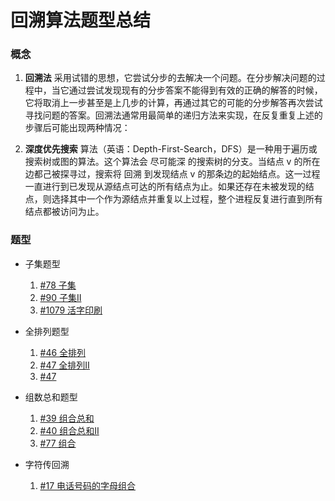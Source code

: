 # 回溯算法题型总结

### 概念

1. **回溯法** 采用试错的思想，它尝试分步的去解决一个问题。在分步解决问题的过程中，当它通过尝试发现现有的分步答案不能得到有效的正确的解答的时候，它将取消上一步甚至是上几步的计算，再通过其它的可能的分步解答再次尝试寻找问题的答案。回溯法通常用最简单的递归方法来实现，在反复重复上述的步骤后可能出现两种情况：

2. **深度优先搜索** 算法（英语：Depth-First-Search，DFS）是一种用于遍历或搜索树或图的算法。这个算法会 尽可能深 的搜索树的分支。当结点 v 的所在边都己被探寻过，搜索将 回溯 到发现结点 v 的那条边的起始结点。这一过程一直进行到已发现从源结点可达的所有结点为止。如果还存在未被发现的结点，则选择其中一个作为源结点并重复以上过程，整个进程反复进行直到所有结点都被访问为止。


### 题型

- 子集题型 
	1. [#78 子集](../LeetCode/78_javascript.js)
	2. [#90 子集Ⅱ](../LeetCode/90_javascript.js)
	3. [#1079 活字印刷](../LeetCode/1079_javascript.js)
- 全排列题型 

	1. [#46 全排列](../LeetCode/46_javascript.js)
	2. [#47 全排列Ⅱ](../LeetCode/47_javascript.js)
	3. [#47 ](../LeetCode/47_javascript.js)

- 组数总和题型
 	1. [#39 组合总和](../LeetCode/39_javascript.js)
 	2. [#40 组合总和Ⅱ](../LeetCode/40_javascript.js)
 	3. [#77 组合](../LeetCode/77_javascript.js)

- 字符传回溯
	1. [#17  电话号码的字母组合](../LeetCode/17_javascript.js)




